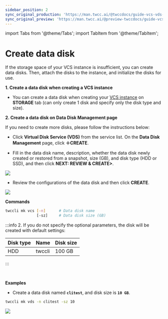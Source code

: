 ```yaml
---
sidebar_position: 2
sync_original_production: 'https://man.twcc.ai/@twccdocs/guide-vcs-vds-create-data-disk-en' 
sync_original_preview: 'https://man.twcc.ai/@preview-twccdocs/guide-vcs-vds-create-data-disk-en' 
---
```


import Tabs from '@theme/Tabs';
import TabItem from '@theme/TabItem';

# Create data disk

If the storage space of your VCS instance is insufficient, you can create data disks. Then, attach the disks to the instance, and initialize the disks for use.


<Tabs>

<TabItem value="TWCC Portal" label="TWCC Portal">

**1. Create a data disk when creating a VCS instance**

- You can create a data disk when creating your [<ins>VCS instance</ins>](https://man.twcc.ai/@twccdocs/guide-vcs-create-en) on **STORAGE** tab (can only create 1 disk and specify only the disk type and size).

**2. Create a data disk on Data Disk Management page**

If you need to create more disks, please follow the instructions below:

* Click **Virtual Disk Service (VDS)** from the service list. On the **Data Disk Management** page, click **＋CREATE**.


* Fill in the data disk name, description, whether the data disk newly created or restored from a snapshot, size (GB), and disk type (HDD or SSD), and then click **NEXT: REVIEW & CREATE>**.

![](https://cos.twcc.ai/SYS-MANUAL/uploads/upload_30e5b2632e35e15bda8378a625e74a07.png)




<!-- :::info
<i class="fa fa-paperclip fa-20" aria-hidden="true"></i> **附註：** 選擇使用 SSD 加密資料磁碟可加強您的資料安全性，但加密過程將可能略微影響存取效率。
::: -->


* Review the configurations of the data disk and then click **CREATE**.

![](https://cos.twcc.ai/SYS-MANUAL/uploads/upload_3f58724e9c6d407f059cfcedb52165d3.png)


</TabItem>

<TabItem value="TWCC CLI" label="TWCC CLI">


**Commands**

```bash
twccli mk vcs [-n]      # Data disk name
              [-sz]     # Data disk size (GB)
```
:::info
2. If you do not specify the optional parameters, the disk will be created with default settings:

| Disk type | Name |Disk size|
| -------- | -------- | -------- | 
| HDD  | twccli  | 100 GB  | 
:::

<br/>

**Examples**

- Create a data disk named **`clitest`**, and disk size is **`10 GB`**.

```bash
twccli mk vds -n clitest -sz 10
```

![](https://cos.twcc.ai/SYS-MANUAL/uploads/upload_3da7383c28c4700cd8429fbbb282a58d.png)


</TabItem>

</Tabs>
